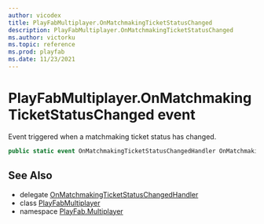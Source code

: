 ```yaml
---
author: vicodex
title: PlayFabMultiplayer.OnMatchmakingTicketStatusChanged
description: PlayFabMultiplayer.OnMatchmakingTicketStatusChanged
ms.author: victorku
ms.topic: reference
ms.prod: playfab
ms.date: 11/23/2021
---
```


# PlayFabMultiplayer.OnMatchmakingTicketStatusChanged event

Event triggered when a matchmaking ticket status has changed.

```csharp
public static event OnMatchmakingTicketStatusChangedHandler OnMatchmakingTicketStatusChanged;
```

## See Also

* delegate [OnMatchmakingTicketStatusChangedHandler](../PlayFabMultiplayer.OnMatchmakingTicketStatusChangedHandler.md)
* class [PlayFabMultiplayer](../PlayFabMultiplayer.md)
* namespace [PlayFab.Multiplayer](../../PlayFabMultiplayerSDK.md)

